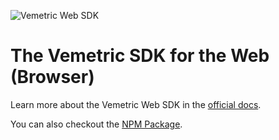![Vemetric Web SDK](https://github.com/user-attachments/assets/8223fcb0-ec16-444e-a4a3-5fb08b40f0dd)

# The Vemetric SDK for the Web (Browser)

Learn more about the Vemetric Web SDK in the [official docs](https://vemetric.com/docs/sdks/web-browser).

You can also checkout the [NPM Package](https://www.npmjs.com/package/@vemetric/web).
